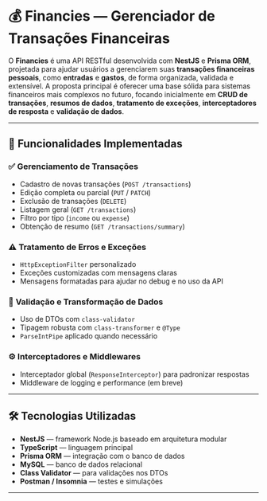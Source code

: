 # 💰 Financies — Gerenciador de Transações Financeiras

O **Financies** é uma API RESTful desenvolvida com **NestJS** e **Prisma ORM**, projetada para ajudar usuários a gerenciarem suas **transações financeiras pessoais**, como **entradas** e **gastos**, de forma organizada, validada e extensível.
A proposta principal é oferecer uma base sólida para sistemas financeiros mais complexos no futuro, focando inicialmente em **CRUD de transações**, **resumos de dados**, **tratamento de exceções**, **interceptadores de resposta** e **validação de dados**.

---

## 📌 Funcionalidades Implementadas

### ✅ **Gerenciamento de Transações**
- Cadastro de novas transações (`POST /transactions`)
- Edição completa ou parcial (`PUT` / `PATCH`)
- Exclusão de transações (`DELETE`)
- Listagem geral (`GET /transactions`)
- Filtro por tipo (`income` ou `expense`)
- Obtenção de resumo (`GET /transactions/summary`)

### ⚠️ **Tratamento de Erros e Exceções**
- `HttpExceptionFilter` personalizado
- Exceções customizadas com mensagens claras
- Mensagens formatadas para ajudar no debug e no uso da API

### 🧪 **Validação e Transformação de Dados**
- Uso de DTOs com `class-validator`
- Tipagem robusta com `class-transformer` e `@Type`
- `ParseIntPipe` aplicado quando necessário

### ⚙️ **Interceptadores e Middlewares**
- Interceptador global (`ResponseInterceptor`) para padronizar respostas
- Middleware de logging e performance (em breve)

---

## 🛠️ Tecnologias Utilizadas

- **NestJS** — framework Node.js baseado em arquitetura modular
- **TypeScript** — linguagem principal
- **Prisma ORM** — integração com o banco de dados
- **MySQL** — banco de dados relacional
- **Class Validator** — para validações nos DTOs
- **Postman / Insomnia** — testes e simulações

---

